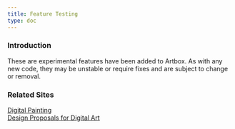```yaml
---
title: Feature Testing
type: doc
---
```


### Introduction

These are experimental features have been added to Artbox. As with any new code, they may be unstable or require fixes and are subject to change or removal.


### Related Sites

[Digital Painting](https://gitlab.gnome.org/americo_gobbo/digital-painting/-/wikis/home)  
[Design Proposals for Digital Art](https://gitlab.gnome.org/americo_gobbo/GIMPBrushwork/-/wikis/home)